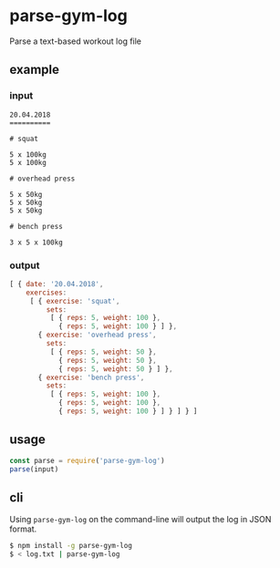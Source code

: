 # parse-gym-log

Parse a text-based workout log file

## example

### input

```
20.04.2018
==========

# squat

5 x 100kg
5 x 100kg

# overhead press

5 x 50kg
5 x 50kg
5 x 50kg

# bench press

3 x 5 x 100kg
```

### output

```js
[ { date: '20.04.2018',
    exercises:
     [ { exercise: 'squat',
         sets:
          [ { reps: 5, weight: 100 },
            { reps: 5, weight: 100 } ] },
       { exercise: 'overhead press',
         sets:
          [ { reps: 5, weight: 50 },
            { reps: 5, weight: 50 },
            { reps: 5, weight: 50 } ] },
       { exercise: 'bench press',
         sets:
          [ { reps: 5, weight: 100 },
            { reps: 5, weight: 100 },
            { reps: 5, weight: 100 } ] } ] } ]
```

## usage

```js
const parse = require('parse-gym-log')
parse(input)
```

## cli

Using `parse-gym-log` on the command-line will output the log in JSON format.

```sh
$ npm install -g parse-gym-log
$ < log.txt | parse-gym-log
```

